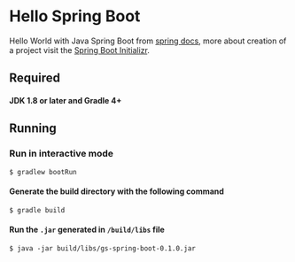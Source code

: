 # Hello Spring Boot
Hello World with Java Spring Boot from [spring docs](https://github.com/spring-guides/gs-spring-boot), more about creation of a project visit the [Spring Boot Initializr](https://start.spring.io/).

## Required

#### JDK 1.8 or later and Gradle 4+

## Running

### Run in interactive mode
```
$ gradlew bootRun
```
#### Generate the build directory with the following command
```
$ gradle build
```
#### Run the `.jar` generated in `/build/libs` file
```
$ java -jar build/libs/gs-spring-boot-0.1.0.jar
```
